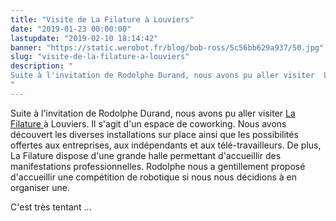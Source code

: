 ```yaml
---
title: "Visite de La Filature à Louviers"
date: "2019-01-23 00:00:00"
lastupdate: "2019-02-10 18:14:42"
banner: "https://static.werobot.fr/blog/bob-ross/5c56bb629a937/50.jpg"
slug: "visite-de-la-filature-a-louviers"
description: " 
Suite à l'invitation de Rodolphe Durand, nous avons pu aller visiter  La Filature à Louviers.
"
---
```

Suite à l'invitation de Rodolphe Durand, nous avons pu aller visiter <a href="https://lafilature.space/"> La Filature </a> à Louviers. Il s'agit d'un espace de coworking.
Nous avons découvert les diverses installations sur place ainsi que les possibilités offertes aux entreprises, aux indépendants et aux télé-travailleurs.
De plus, La Filature dispose d'une grande halle permettant d'accueillir des manifestations professionnelles.
Rodolphe nous a gentillement proposé d'accueillir une compétition de robotique si nous nous décidions à en organiser une.

C'est très tentant ...
    